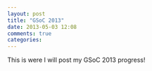 ```yaml
---
layout: post
title: "GSoC 2013"
date: 2013-05-03 12:08
comments: true
categories: 
---
```

This is were I will post my GSoC 2013 progress!

